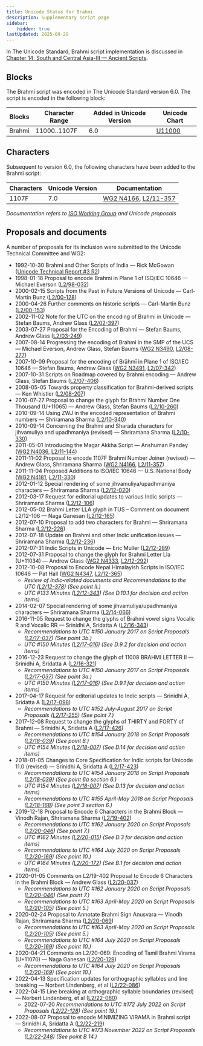 ```yaml
---
title: Unicode Status for Brahmi
description: Supplementary script page
sidebar:
    hidden: true
lastUpdated: 2025-09-29
---
```


In The Unicode Standard, Brahmi script implementation is discussed in [Chapter 14: South and Central Asia-III — Ancient Scripts](https://www.unicode.org/versions/latest/core-spec/chapter-14/#G39063).

## Blocks

The Brahmi script was encoded in The Unicode Standard version 6.0. The script is encoded in the following block:

| Blocks | Character Range | Added in Unicode Version | Unicode Chart |
| ------ | --------------- | ------------------------ | ------------- |
| Brahmi | 11000..1107F | 6.0 | [U11000](http://www.unicode.org/charts/PDF/U11000.pdf) |

## Characters

Subsequent to version 6.0, the following characters have been added to the Brahmi script:

| Characters | Unicode Version | Documentation |
| ---------- | --------------- | ------------- |
| 1107F | 7.0 | [WG2 N4166](https://www.unicode.org/wg2/docs/n4166.pdf), [L2/11-357](http://www.unicode.org/cgi-bin/GetMatchingDocs.pl?L2/11-357) |

_Documentation refers to [ISO Working Group](https://www.unicode.org/wg2/) and Unicode proposals_

## Proposals and documents

A number of proposals for its inclusion were submitted to the Unicode Technical Committee and WG2:
- 1992-10-30 Brahmi and Other Scripts of India — Rick McGowan ([Unicode Technical Report #3 R2](http://www.unicode.org/reports/tr3-2/))
- 1998-01-18 Proposal to encode Brahmi in Plane 1 of ISO/IEC 10646 — Michael Everson ([L2/98-032](http://www.unicode.org/cgi-bin/GetMatchingDocs.pl?L2/98-032))
- 2000-02-15 Scripts from the Past in Future Versions of Unicode — Carl-Martin Bunz                 ([L2/00-128](http://www.unicode.org/cgi-bin/GetMatchingDocs.pl?L2/00-128))
- 2000-04-26 Further comments on historic scripts — Carl-Martin Bunz ([L2/00-153](http://www.unicode.org/cgi-bin/GetMatchingDocs.pl?L2/00-153))
- 2002-11-02 Note for the UTC on the encoding of Brahmi in Unicode — Stefan Baums, Andrew Glass ([L2/02-397](http://www.unicode.org/cgi-bin/GetMatchingDocs.pl?L2/02-397))
- 2003-07-27  Proposal for the Encoding of Brahmi — Stefan Baums, Andrew Glass ([L2/03-249](http://www.unicode.org/cgi-bin/GetMatchingDocs.pl?L2/03-249))
- 2007-08-14 Progressing the encoding of Brahmi in the SMP of the UCS — Michael Everson, Andrew Glass, Stefan Baums ([WG2 N3490](https://www.unicode.org/wg2/docs/n3490.pdf), [L2/08-277](http://www.unicode.org/cgi-bin/GetMatchingDocs.pl?L2/08-277))
- 2007-10-09 Proposal for the encoding of Brāhmī in Plane 1 of ISO/IEC 10646 — Stefan Baums, Andrew  Glass ([WG2 N3491](https://www.unicode.org/wg2/docs/n3491.pdf), [L2/07-342](http://www.unicode.org/cgi-bin/GetMatchingDocs.pl?L2/07-342))
- 2007-10-31 Scripts on Roadmap covered by Brahmi encoding — Andrew Glass, Stefan Baums ([L2/07-406](http://www.unicode.org/cgi-bin/GetMatchingDocs.pl?L2/07-406))
- 2008-05-05 Towards property classification for Brahmi-derived scripts — Ken Whistler ([L2/08-207](http://www.unicode.org/cgi-bin/GetMatchingDocs.pl?L2/08-207))
- 2010-07-27 Proposal to change the glyph for Brahmi Number One Thousand (U+11065) — Andrew Glass, Stefan Baums ([L2/10-260](http://www.unicode.org/cgi-bin/GetMatchingDocs.pl?L2/10-260))
- 2010-09-14 Using ZWJ in the encoded representation of Brahmi numbers — Shriramana Sharma ([L2/10-340](http://www.unicode.org/cgi-bin/GetMatchingDocs.pl?L2/10-340))
- 2010-09-14 Concerning the Brahmi and Sharada characters for jihvamuliya and upadhmaniya (revised) — Shriramana Sharma ([L2/10-330](http://www.unicode.org/cgi-bin/GetMatchingDocs.pl?L2/10-330))
- 2011-05-01 Introducing the Magar Akkha Script — Anshuman Pandey ([WG2 N4036](https://www.unicode.org/wg2/docs/n4036.pdf), [L2/11-144](http://www.unicode.org/cgi-bin/GetMatchingDocs.pl?L2/11-144))
- 2011-11-02 Proposal to encode 1107F Brahmi Number Joiner (revised) — Andrew Glass, Shriramana Sharma ([WG2 N4166](https://www.unicode.org/wg2/docs/n4166.pdf), [L2/11-357](http://www.unicode.org/cgi-bin/GetMatchingDocs.pl?L2/11-357))
- 2011-11-04 Proposed Additions to ISO/IEC 10646 — U.S. National Body ([WG2 N4181](https://www.unicode.org/wg2/docs/n4181.pdf), [L2/11-330](http://www.unicode.org/cgi-bin/GetMatchingDocs.pl?L2/11-330))
- 2012-01-12 Special rendering of some jihvamuliya/upadhmaniya characters — Shriramana Sharma ([L2/12-020](http://www.unicode.org/cgi-bin/GetMatchingDocs.pl?L2/12-020))
- 2012-03-17 Request for editorial updates to various Indic scripts — Shriramana Sharma             ([L2/12-106](http://www.unicode.org/cgi-bin/GetMatchingDocs.pl?L2/12-106))
- 2012-05-02 Brahmi Letter LLA glyph in TUS – Comment on document L2/12-106 — Naga Ganesan ([L2/12-165](http://www.unicode.org/cgi-bin/GetMatchingDocs.pl?L2/12-165))
- 2012-07-10 Proposal to add two characters for Brahmi — Shriramana Sharma ([L2/12-226](http://www.unicode.org/cgi-bin/GetMatchingDocs.pl?L2/12-226))
- 2012-07-18 Update on Brahmi and other Indic unification issues — Shriramana Sharma ([L2/12-236](http://www.unicode.org/cgi-bin/GetMatchingDocs.pl?L2/12-236))
- 2012-07-31 Indic Scripts in Unicode — Eric Muller ([L2/12-289](http://www.unicode.org/cgi-bin/GetMatchingDocs.pl?L2/12-289))
- 2012-07-31 Proposal to change the glyph for Brahmi Letter Lla (U+11034) — Andrew Glass ([WG2 N4333](https://www.unicode.org/wg2/docs/n4333.pdf), [L2/12-292](http://www.unicode.org/cgi-bin/GetMatchingDocs.pl?L2/12-292))
- 2012-10-08 Proposal to Encode Nepal Himalayish Scripts in ISO/IEC 10646 — Pat Hall ([WG2 N4347](https://www.unicode.org/wg2/docs/n4347.pdf), [L2/12-365](http://www.unicode.org/cgi-bin/GetMatchingDocs.pl?L2/12-365))
  - _Review of Indic‐related documents and Recommendations to the UTC ([L2/12-378](http://www.unicode.org/cgi-bin/GetMatchingDocs.pl?L2/12-378)) (See point II.)_
  - _UTC #133 Minutes ([L2/12-343](http://www.unicode.org/L2/L2012/12343.htm)) (See D.10.1 for decision and action items)_
- 2014-02-07 Special rendering of some jihvamuliya/upadhmaniya characters — Shriramana Sharma ([L2/14-066](http://www.unicode.org/cgi-bin/GetMatchingDocs.pl?L2/14-066))
- 2016-11-05 Request to change the glyphs of Brahmi vowel signs Vocalic R and Vocalic RR — Srinidhi A, Sridatta A ([L2/16-343](http://www.unicode.org/cgi-bin/GetMatchingDocs.pl?L2/16-343))
  - _Recommendations to UTC #150 January 2017 on Script Proposals ([L2/17-037](http://www.unicode.org/L2/L2017/17037-script-ad-hoc.pdf)) (See point 3b.)_
  - _UTC #150 Minutes ([L2/17-016](http://www.unicode.org/L2/L2017/17016.htm)) (See D.9.2 for decision and action items)_
- 2016-12-23 Request to change the glyph of 11008 BRAHMI LETTER II — Srinidhi A, Sridatta A ([L2/16-321](http://www.unicode.org/cgi-bin/GetMatchingDocs.pl?L2/16-321))
  - _Recommendations to UTC #150 January 2017 on Script Proposals ([L2/17-037](http://www.unicode.org/L2/L2017/17037-script-ad-hoc.pdf)) (See point 3a.)_
  - _UTC #150 Minutes ([L2/17-016](http://www.unicode.org/L2/L2017/17016.htm)) (See D.9.1 for decision and action items)_
- 2017-04-17 Request for editorial updates to Indic scripts — Srinidhi A, Sridatta A ([L2/17-098](http://www.unicode.org/cgi-bin/GetMatchingDocs.pl?L2/17-098))
  - _Recommendations to UTC #152 July-August 2017 on Script Proposals ([L2/17-255](http://www.unicode.org/cgi-bin/GetMatchingDocs.pl?L2/17-255)) (See point 7.)_
- 2017-12-08 Request to change the glyphs of THIRTY and FORTY of Brahmi — Srinidhi A, Sridatta A ([L2/17-426](http://www.unicode.org/cgi-bin/GetMatchingDocs.pl?L2/17-426))
  - _Recommendations to UTC #154 January 2018 on Script Proposals ([L2/18-039](http://www.unicode.org/L2/L2018/18039-script-adhoc-rec.pdf)) (See point 8.)_
  - _UTC #154 Minutes ([L2/18-007](http://www.unicode.org/L2/L2018/18007.htm)) (See D.14 for decision and action items)_
- 2018-01-05 Changes to Core Specification for Indic scripts for Unicode 11.0 (revised) — Srinidhi A, Sridatta A ([L2/17-423](http://www.unicode.org/cgi-bin/GetMatchingDocs.pl?L2/17-423))
  - _Recommendations to UTC #154 January 2018 on Script Proposals ([L2/18-039](http://www.unicode.org/L2/L2018/18039-script-adhoc-rec.pdf)) (See point 6a section 6.)_
  - _UTC #154 Minutes ([L2/18-007](http://www.unicode.org/L2/L2018/18007.htm)) (See D.13 for decision and action items)_
  - _Recommendations to UTC #155 April-May 2018 on Script Proposals ([L2/18-168](http://www.unicode.org/L2/L2018/18168-script-rec.pdf)) (See point 3 section 6.)_
- 2019-12-18 Proposal to Encode 6 Characters in the Brahmi Block — Vinodh Rajan, Shriramana Sharma ([L2/19-402](http://www.unicode.org/cgi-bin/GetMatchingDocs.pl?L2/19-402))
  - _Recommendations to UTC #162 January 2020 on Script Proposals ([L2/20-046](http://www.unicode.org/L2/L2020/20046-script-adhoc-rept.pdf)) (See point 7.)_
  - _UTC #162 Minutes ([L2/20-015](http://www.unicode.org/L2/L2020/20015.htm)) (See D.3 for decision and action items)_
  - _Recommendations to UTC #164 July 2020 on Script Proposals ([L2/20-169](https://www.unicode.org/L2/L2020/20169-script-adhoc-rept.pdf)) (See point 10.)_
  - _UTC #164 Minutes ([L2/20-172](https://www.unicode.org/L2/L2020/20172.htm)) (See B.1 for decision and action items)_
- 2020-01-05 Comments on L2/19-402 Proposal to Encode 6 Characters in the Brahmi Block — Andrew Glass ([L2/20-037](http://www.unicode.org/cgi-bin/GetMatchingDocs.pl?L2/20-037))
  - _Recommendations to UTC #162 January 2020 on Script Proposals ([L2/20-046](http://www.unicode.org/L2/L2020/20046-script-adhoc-rept.pdf)) (See point 7.)_
  - _Recommendations to UTC #163 April-May 2020 on Script Proposals ([L2/20-105](https://www.unicode.org/L2/L2020/20105-script-adhoc-rept.pdf)) (See point 5.)_
- 2020-02-24 Proposal to Annotate Brahmi Sign Anusvara — Vinodh Rajan, Shriramana Sharma     ([L2/20-069](http://www.unicode.org/cgi-bin/GetMatchingDocs.pl?L2/20-069))
  - _Recommendations to UTC #163 April-May 2020 on Script Proposals ([L2/20-105](https://www.unicode.org/L2/L2020/20105-script-adhoc-rept.pdf)) (See point 5.)_
  - _Recommendations to UTC #164 July 2020 on Script Proposals ([L2/20-169](https://www.unicode.org/L2/L2020/20169-script-adhoc-rept.pdf)) (See point 10.)_
- 2020-04-21 Comments on L2/20-069: Encoding of Tamil Brahmi Virama (U+11070) — Naga Ganesan ([L2/20-129](http://www.unicode.org/cgi-bin/GetMatchingDocs.pl?L2/20-129))
  - _Recommendations to UTC #164 July 2020 on Script Proposals ([L2/20-169](https://www.unicode.org/L2/L2020/20169-script-adhoc-rept.pdf)) (See point 10.)_
- 2022-04-13 Specification updates for orthographic syllables and line breaking — Norbert Lindenberg, et al ([L2/22-086](http://www.unicode.org/cgi-bin/GetMatchingDocs.pl?L2/22-086))
- 2022-04-15 Line breaking at orthographic syllable boundaries (revised) — Norbert Lindenberg, et al ([L2/22-080](http://www.unicode.org/cgi-bin/GetMatchingDocs.pl?L2/22-080))
  - 2022-07-20 _Recommendations to UTC #172 July 2022 on Script Proposals ([L2/22-128](http://www.unicode.org/cgi-bin/GetMatchingDocs.pl?L2/22-128)) (See point 19.)_
- 2022-08-07 Proposal to encode MINIMIZING VIRAMA in Brahmi script — Srinidhi A, Sridatta A ([L2/22-219](http://www.unicode.org/cgi-bin/GetMatchingDocs.pl?L2/22-219))
  - _Recommendations to UTC #173 November 2022 on Script Proposals ([L2/22-248](https://www.unicode.org/cgi-bin/GetMatchingDocs.pl?L2/22-248)) (See point B 14.)_
